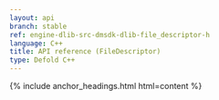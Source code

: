 ```yaml
---
layout: api
branch: stable
ref: engine-dlib-src-dmsdk-dlib-file_descriptor-h
language: C++
title: API reference (FileDescriptor)
type: Defold C++
---
```

{% include anchor_headings.html html=content %}